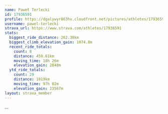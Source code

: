 ```yaml
---
name: Paweł Terlecki
id: 17936591
profile: https://dgalywyr863hv.cloudfront.net/pictures/athletes/17936591/5577025/4/large.jpg
username: pawel-terlecki
strava_url: https://www.strava.com/athletes/17936591
stats:
  biggest_ride_distance: 262.38km
  biggest_climb_elevation_gain: 1074.8m
  recent_ride_totals:
    count: 8
    distance: 459.61km
    moving_time: 18h 26m
    elevation_gain: 2848m
  ytd_ride_totals:
    count: 29
    distance: 1819km
    moving_time: 97h 02m
    elevation_gain: 23567m
layout: strava_member
--- 
```

...
